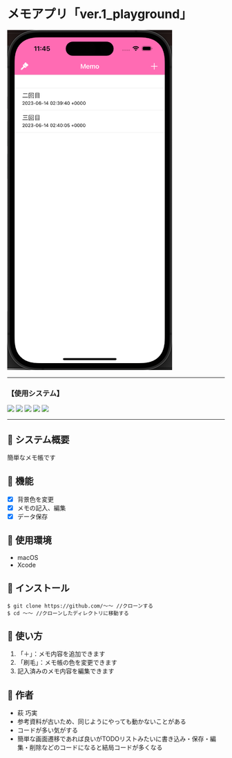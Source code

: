 # メモアプリ「ver.1_playground」　

![](img/2023-06-14-11-45-52.png)

---

### 【使用システム】

<div>
<img src="https://img.shields.io/badge/-Ruby-CC342D.svg?logo=ruby&style=plastic">
<img src="https://img.shields.io/badge/-cocoapods-AD2C27.svg?logo=&style=plastic">
<img src="https://img.shields.io/badge/-Realm-61DAFB.svg?logo=&style=plastic">
<img src="https://img.shields.io/badge/-Xcode-1575F9.svg?logo=xcode&style=plastic">
<img src="https://img.shields.io/badge/-Swift-FA7343.svg?logo=swift&style=plastic">
</div>

<hr>

## 🎤 システム概要

簡単なメモ帳です

## 🎤 機能

- [x] 背景色を変更
- [x] メモの記入、編集
- [x] データ保存

## 🎤 使用環境

- macOS
- Xcode

## 🎤 インストール

```
$ git clone https://github.com/〜〜 //クローンする
$ cd 〜〜 //クローンしたディレクトリに移動する
```

## 🎤 使い方

1. 「＋」：メモ内容を追加できます
2. 「刷毛」：メモ帳の色を変更できます
3. 記入済みのメモ内容を編集できます

## 🎤 作者

- 萩 巧実
- 参考資料が古いため、同じようにやっても動かないことがある
- コードが多い気がする
- 簡単な画面遷移であれば良いがTODOリストみたいに書き込み・保存・編集・削除などのコードになると結局コードが多くなる
